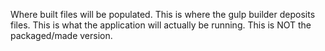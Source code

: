 Where built files will be populated.  This is where the gulp builder deposits files.  This is what the application will actually be running.  This is NOT the packaged/made version.
